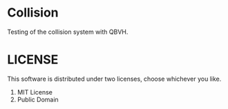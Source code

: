 # Collision
Testing of the collision system with QBVH.

# LICENSE
This software is distributed under two licenses, choose whichever you like.

1. MIT License
2. Public Domain

